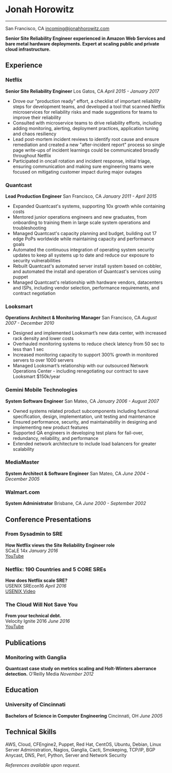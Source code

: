 Jonah Horowitz
==============
- - -
San Francisco, CA [incoming@jonahhorowitz.com](mailto:incoming@jonahhorowitz.com)

**Senior Site Reliability Engineer experienced in Amazon Web Services and bare metal hardware deployments. Expert at scaling public and private cloud infrastructure.**

Experience
----------

### Netflix
**Senior Site Reliability Engineer**
Los Gatos, CA *April 2015 - January 2017*

*   Drove our "production ready" effort, a checklist of important reliability steps for development teams, and developed a tool that scanned Netflix microservices for reliability risks and made suggestions for teams to improve their reliability
*   Consulted with microservice teams to drive reliability efforts, including adding monitoring, alerting, deployment practices, application tuning and chaos resiliency
*   Lead post-mortem incident reviews to identify root cause and ensure remediation and created a new "after-incident report" process so single page write-ups of incident learnings could be communicated broadly throughout Netflix
*   Participated in oncall rotation and incident response, initial triage, ensuring communication and making sure engineering teams were focused on mitigating customer impact during major outages

### Quantcast 
**Lead Production Engineer**
San Francisco, CA *January 2011 - April 2015*

*   Expanded Quantcast's systems, supporting 10x growth while containing costs
*   Mentored junior operations engineers and new graduates, from onboarding to training them in large scale system operations and troubleshooting
*   Managed Quantcast's capacity planning and budget, building out 17 edge PoPs worldwide while maintaining capacity and performance goals
*   Automated the continuous integration of operating system security updates to keep all systems up to date and reduce our exposure to security vulnerabilities
*   Rebuilt Quantcast's automated server install system based on cobbler, and automated the install and operation of Quantcast's services using puppet
*   Managed Quantcast's relationship with hardware vendors, datacenters and ISPs, including vendor selection, performance requirements, and contract negotiation

### Looksmart
**Operations Architect & Monitoring Manager**
San Francisco, CA *August 2007 - December 2010*

*   Designed and implemented Looksmart’s new data center, with increased rack density and lower costs
*   Overhauled monitoring systems to reduce check latency from 50 sec to less than 1 sec
*   Increased monitoring capacity to support 300% growth in monitored servers to over 1000 servers
*   Managed Looksmart’s relationship with our outsourced Network Operations Center - including renegotiating our contract to save Looksmart $150k/year

### Gemini Mobile Technologies
**System Software Engineer**
San Mateo, CA *January 2006 - August 2007*

*   Owned systems related product subcomponents including functional specification, design, implementation, unit testing and maintenance
*   Ensured performance, security, and maintainability in designing and implementing new product features
*   Supported QA engineers in developing test plans for fail-over, redundancy, reliability, and performance
*   Extended network architecture to include load balancers for greater scalability

### MediaMaster
**System Architect & Software Engineer**
San Mateo, CA *June 2004 - December 2005*

### Walmart.com
**System Administrator**
Brisbane, CA *June 2000 - September 2002*

Conference Presentations
------------------------
### From Sysadmin to SRE
**How Netflix views the Site Reliability Engineer role**  
SCaLE 14x *January 2016*  
[YouTube](https://www.youtube.com/watch?v=lZI51YzIgVE)

### Netflix: 190 Countries and 5 CORE SREs
**How does Netflix scale SRE?**  
USENIX SREcon16 *April 2016*  
[USENIX Video](https://www.usenix.org/conference/srecon16/program/presentation/horowitz)

### The Cloud Will Not Save You
**From your technical debt.**  
Velocity Ignite 2016 *June 2016*  
[YouTube](https://www.youtube.com/watch?v=O8RsX_BR9Lg)

Publications
------------
### Monitoring with Ganglia
**Quantcast case study on metrics scaling and Holt-Winters aberrance detection.**
O’Reilly Media *November 2012*  

Education
---------
### University of Cincinnati
**Bachelors of Science in Computer Engineering**
Cincinnati, OH *June 2005*  

Technical Skills
----------------
AWS, Cloud, CFEngine2, Puppet, Red Hat, CentOS, Ubuntu, Debian, Linux Server Administration, Nagios, Ganglia, Cacti, Smokeping, TCP/IP, BGP Anycast, DNS, Perl, Python, Server and Network Security

*References available upon request.*
